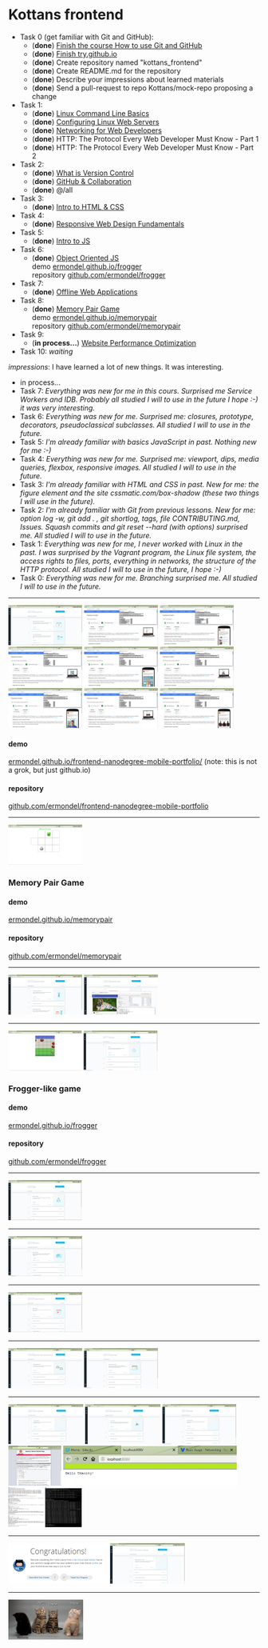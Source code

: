 # Kottans frontend

* Task 0 (get familiar with Git and GitHub):
   * (**done**) [Finish the course How to use Git and GitHub](https://github.com/ermondel/kottans_frontend/blob/master/images/screenshots/task_0/task0-1.png)
   * (**done**) [Finish try.github.io](https://github.com/ermondel/kottans_frontend/blob/master/images/screenshots/task_0/task0-2.png)
   * (**done**) Create repository named "kottans_frontend"
   * (**done**) Create README.md for the repository
   * (**done**) Describe your impressions about learned materials
   * (**done**) Send a pull-request to repo Kottans/mock-repo proposing a change
* Task 1:
   * (**done**) [Linux Command Line Basics](https://github.com/ermondel/kottans_frontend/blob/master/images/screenshots/task_1/task1-1.png)
   * (**done**) [Configuring Linux Web Servers](https://github.com/ermondel/kottans_frontend/blob/master/images/screenshots/task_1/task1-2.png)
   * (**done**) [Networking for Web Developers](https://github.com/ermondel/kottans_frontend/blob/master/images/screenshots/task_1/task1-3.png)
   * (**done**) HTTP: The Protocol Every Web Developer Must Know - Part 1
   * (**done**) HTTP: The Protocol Every Web Developer Must Know - Part 2
* Task 2:
   * (**done**) [What is Version Control](https://github.com/ermondel/kottans_frontend/blob/master/images/screenshots/task_2/task2-0.png)
   * (**done**) [GitHub & Collaboration](https://github.com/ermondel/kottans_frontend/blob/master/images/screenshots/task_2/task2-1.png)
   * (**done**) @/all
* Task 3:
   * (**done**) [Intro to HTML & CSS](https://github.com/ermondel/kottans_frontend/blob/master/images/screenshots/task_3/task3-0.png)
* Task 4:
   * (**done**) [Responsive Web Design Fundamentals](https://github.com/ermondel/kottans_frontend/blob/master/images/screenshots/task_4/task4-0.png)
* Task 5:
   * (**done**) [Intro to JS](https://github.com/ermondel/kottans_frontend/blob/master/images/screenshots/task_5/task5-0.png)
* Task 6:
   * (**done**) [Object Oriented JS](https://github.com/ermondel/kottans_frontend/blob/master/images/screenshots/task_6/task6-0.png)   
   demo [ermondel.github.io/frogger](https://ermondel.github.io/frogger)   
   repository [github.com/ermondel/frogger](https://github.com/ermondel/frogger)   
* Task 7:
   * (**done**) [Offline Web Applications](https://github.com/ermondel/kottans_frontend/blob/master/images/screenshots/task_7/task7-0.png)
* Task 8:
   * (**done**) [Memory Pair Game](https://github.com/ermondel/kottans_frontend/blob/master/images/screenshots/task_8/task8-0.png)   
   demo [ermondel.github.io/memorypair](https://ermondel.github.io/memorypair)   
   repository [github.com/ermondel/memorypair](https://github.com/ermondel/memorypair)   
* Task 9:
   * (**in process...**) [Website Performance Optimization](https://github.com/ermondel/kottans_frontend/blob/master/images/screenshots/task_9/task9-0_draft.png)   
* Task 10: *waiting*


*impressions*: I have learned a lot of new things. It was interesting.
* in process...
* Task 7: *Everything was new for me in this cours. Surprised me Service Workers and IDB. Probably all studied I will to use in the future I hope :-) it was very interesting.*
* Task 6: *Everything was new for me. Surprised me: closures, prototype, decorators, pseudoclassical subclasses. All studied I will to use in the future.*
* Task 5: *I'm already familiar with basics JavaScript in past. Nothing new for me :-)*
* Task 4: *Everything was new for me. Surprised me: viewport, dips, media queries, flexbox, responsive images. All studied I will to use in the future.*
* Task 3: *I'm already familiar with HTML and CSS in past. New for me: the figure element and the site cssmatic.com/box-shadow (these two things I will use in the future).*
* Task 2: *I'm already familiar with Git from previous lessons. New for me: option log -w, git add . , git shortlog, tags, file CONTRIBUTING.md, Issues. Squash commits and git reset --hard (with options) surprised me. All studied I will to use in the future.*
* Task 1: *Everything was new for me, I never worked with Linux in the past. I was surprised by the Vagrant program, the Linux file system, the access rights to files, ports, everything in networks, the structure of the HTTP protocol. All studied I will to use in the future, I hope :-)*
* Task 0: *Everything was new for me. Branching surprised me. All studied I will to use in the future.*

---
[![Website Performance Optimization](https://github.com/ermondel/kottans_frontend/blob/master/images/thumbnails/screenshots/task_9/task9-0_draft_thb.png)](https://github.com/ermondel/kottans_frontend/blob/master/images/screenshots/task_9/task9-0_draft.png)
[![PageSpeed Insights page 1 desktop](https://github.com/ermondel/kottans_frontend/blob/master/images/thumbnails/screenshots/task_9/task9-0_page1-desktop_thb.png)](https://github.com/ermondel/kottans_frontend/blob/master/images/screenshots/task_9/task9-0_page1-desktop.png)
[![PageSpeed Insights page 1 mobile](https://github.com/ermondel/kottans_frontend/blob/master/images/thumbnails/screenshots/task_9/task9-0_page1-mobile_thb.png)](https://github.com/ermondel/kottans_frontend/blob/master/images/screenshots/task_9/task9-0_page1-mobile.png)
[![PageSpeed Insights page 2 desktop](https://github.com/ermondel/kottans_frontend/blob/master/images/thumbnails/screenshots/task_9/task9-0_page2-desktop_thb.png)](https://github.com/ermondel/kottans_frontend/blob/master/images/screenshots/task_9/task9-0_page2-desktop.png)
[![PageSpeed Insights page 2 mobile](https://github.com/ermondel/kottans_frontend/blob/master/images/thumbnails/screenshots/task_9/task9-0_page2-mobile_thb.png)](https://github.com/ermondel/kottans_frontend/blob/master/images/screenshots/task_9/task9-0_page2-mobile.png)
[![PageSpeed Insights page 3 desktop](https://github.com/ermondel/kottans_frontend/blob/master/images/thumbnails/screenshots/task_9/task9-0_page3-desktop_thb.png)](https://github.com/ermondel/kottans_frontend/blob/master/images/screenshots/task_9/task9-0_page3-desktop.png)
[![PageSpeed Insights page 3 mobile](https://github.com/ermondel/kottans_frontend/blob/master/images/thumbnails/screenshots/task_9/task9-0_page3-mobile_thb.png)](https://github.com/ermondel/kottans_frontend/blob/master/images/screenshots/task_9/task9-0_page3-mobile.png)
[![PageSpeed Insights page 3 desktop](https://github.com/ermondel/kottans_frontend/blob/master/images/thumbnails/screenshots/task_9/task9-0_page4-desktop_thb.png)](https://github.com/ermondel/kottans_frontend/blob/master/images/screenshots/task_9/task9-0_page4-desktop.png)
[![PageSpeed Insights page 3 mobile](https://github.com/ermondel/kottans_frontend/blob/master/images/thumbnails/screenshots/task_9/task9-0_page4-mobile_thb.png)](https://github.com/ermondel/kottans_frontend/blob/master/images/screenshots/task_9/task9-0_page4-mobile.png)
#### demo
[ermondel.github.io/frontend-nanodegree-mobile-portfolio/](https://ermondel.github.io/frontend-nanodegree-mobile-portfolio) (note: this is not a grok, but just github.io)
#### repository
[github.com/ermondel/frontend-nanodegree-mobile-portfolio](https://github.com/ermondel/frontend-nanodegree-mobile-portfolio)

---
[![Memory Pair Game](https://github.com/ermondel/kottans_frontend/blob/master/images/thumbnails/screenshots/task_8/task8-0_thb.png)](https://github.com/ermondel/kottans_frontend/blob/master/images/screenshots/task_8/task8-0.png)
### Memory Pair Game
#### demo
[ermondel.github.io/memorypair](https://ermondel.github.io/memorypair)
#### repository
[github.com/ermondel/memorypair](https://github.com/ermondel/memorypair)

---
[![Offline Web Applications](https://github.com/ermondel/kottans_frontend/blob/master/images/thumbnails/screenshots/task_7/task7-0_thb.png)](https://github.com/ermondel/kottans_frontend/blob/master/images/screenshots/task_7/task7-0.png)
[![Wittr](https://github.com/ermondel/kottans_frontend/blob/master/images/thumbnails/screenshots/task_7/task7-wittr-chrome_thb.png)](https://github.com/ermondel/kottans_frontend/blob/master/images/screenshots/task_7/task7-wittr-chrome.png)


---
[![Frogger-like game](https://github.com/ermondel/kottans_frontend/blob/master/images/thumbnails/screenshots/task_6/task6-frogger-game_thb.png)](https://github.com/ermondel/kottans_frontend/blob/master/images/screenshots/task_6/task6-frogger-game.png)
[![Object Oriented JS](https://github.com/ermondel/kottans_frontend/blob/master/images/thumbnails/screenshots/task_6/task6-0_thb.png)](https://github.com/ermondel/kottans_frontend/blob/master/images/screenshots/task_6/task6-0.png)
### Frogger-like game
#### demo
[ermondel.github.io/frogger](https://ermondel.github.io/frogger)
#### repository
[github.com/ermondel/frogger](https://github.com/ermondel/frogger)

---
[![Intro to JS](https://github.com/ermondel/kottans_frontend/blob/master/images/thumbnails/screenshots/task_5/task5-0_thb.png)](https://github.com/ermondel/kottans_frontend/blob/master/images/screenshots/task_5/task5-0.png)

---
[![Responsive Web Design Fundamentals](https://github.com/ermondel/kottans_frontend/blob/master/images/thumbnails/screenshots/task_4/task4-0_thb.png)](https://github.com/ermondel/kottans_frontend/blob/master/images/screenshots/task_4/task4-0.png)

---
[![Intro to HTML & CSS](https://github.com/ermondel/kottans_frontend/blob/master/images/thumbnails/screenshots/task_3/task3-0_thb.png)](https://github.com/ermondel/kottans_frontend/blob/master/images/screenshots/task_3/task3-0.png)

---
[![GitHub & Collaboration](https://github.com/ermondel/kottans_frontend/blob/master/images/thumbnails/screenshots/task_2/task2-1_thb.png)](https://github.com/ermondel/kottans_frontend/blob/master/images/screenshots/task_2/task2-1.png)
[![What is Version Control](https://github.com/ermondel/kottans_frontend/blob/master/images/thumbnails/screenshots/task_2/task2-0_thb.png)](https://github.com/ermondel/kottans_frontend/blob/master/images/screenshots/task_2/task2-0.png)

---
[![Linux Command Line Basics](https://github.com/ermondel/kottans_frontend/blob/master/images/thumbnails/screenshots/task_1/task1-1_thb.png)](https://github.com/ermondel/kottans_frontend/blob/master/images/screenshots/task_1/task1-1.png)
[![Configuring Linux Web Servers](https://github.com/ermondel/kottans_frontend/blob/master/images/thumbnails/screenshots/task_1/task1-2_thb.png)](https://github.com/ermondel/kottans_frontend/blob/master/images/screenshots/task_1/task1-2.png)
[![Networking for Web Developers](https://github.com/ermondel/kottans_frontend/blob/master/images/thumbnails/screenshots/task_1/task1-3_thb.png)](https://github.com/ermondel/kottans_frontend/blob/master/images/screenshots/task_1/task1-3.png)
[![My server Apache](https://github.com/ermondel/kottans_frontend/blob/master/images/thumbnails/screenshots/task_1/task1-extra1_thb.png)](https://github.com/ermondel/kottans_frontend/blob/master/images/screenshots/task_1/task1-extra1.png)
[![localhost 8080](https://github.com/ermondel/kottans_frontend/blob/master/images/thumbnails/screenshots/task_1/task1-extra2_thb.png)](https://github.com/ermondel/kottans_frontend/blob/master/images/screenshots/task_1/task1-extra2.png)
[![tcpdump port 12345](https://github.com/ermondel/kottans_frontend/blob/master/images/thumbnails/screenshots/task_1/task1-extra3_thb.png)](https://github.com/ermondel/kottans_frontend/blob/master/images/screenshots/task_1/task1-extra3.png)

---
[![Finish try.github.io](https://github.com/ermondel/kottans_frontend/blob/master/images/thumbnails/screenshots/task_0/task0-2_thb.png)](https://github.com/ermondel/kottans_frontend/blob/master/images/screenshots/task_0/task0-2.png)
[![Finish the course How to use Git and GitHub](https://github.com/ermondel/kottans_frontend/blob/master/images/thumbnails/screenshots/task_0/task0-1_thb.png)](https://github.com/ermondel/kottans_frontend/blob/master/images/screenshots/task_0/task0-1.png)

---
[![Funny kittens](https://github.com/ermondel/kottans_frontend/blob/master/images/thumbnails/funny/vala_thb.png)](https://github.com/ermondel/kottans_frontend/blob/master/images/funny/vala.png)


